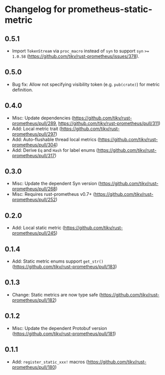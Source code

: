 # Changelog for prometheus-static-metric

## 0.5.1

- Import `TokenStream` via `proc_macro` instead of `syn` to support `syn`
  `>= 1.0.58` (https://github.com/tikv/rust-prometheus/issues/378).

## 0.5.0

- Bug fix: Allow not specifying visibility token (e.g. `pub(crate)`) for metric definition.

## 0.4.0

- Misc: Update dependencies (https://github.com/tikv/rust-prometheus/pull/289, https://github.com/tikv/rust-prometheus/pull/311)
- Add: Local metric trait (https://github.com/tikv/rust-prometheus/pull/297)
- Add: Auto-flushable thread local metrics (https://github.com/tikv/rust-prometheus/pull/304)
- Add: Derive `Eq` and `Hash` for label enums (https://github.com/tikv/rust-prometheus/pull/317)

## 0.3.0

- Misc: Update the dependent Syn version (https://github.com/tikv/rust-prometheus/pull/268)
- Misc: Requires rust-prometheus v0.7+ (https://github.com/tikv/rust-prometheus/pull/252)

## 0.2.0

- Add: Local static metric (https://github.com/tikv/rust-prometheus/pull/245)

## 0.1.4

- Add: Static metric enums support `get_str()` (https://github.com/tikv/rust-prometheus/pull/183)

## 0.1.3

- Change: Static metrics are now type safe (https://github.com/tikv/rust-prometheus/pull/182)

## 0.1.2

- Misc: Update the dependent Protobuf version (https://github.com/tikv/rust-prometheus/pull/181)

## 0.1.1

- Add: `register_static_xxx!` macros (https://github.com/tikv/rust-prometheus/pull/180)
